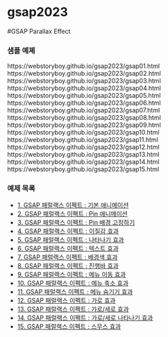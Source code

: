 # gsap2023

#GSAP Parallax Effect
<h3>샘플 예졔</h3>
https://webstoryboy.github.io/gsap2023/gsap01.html    
https://webstoryboy.github.io/gsap2023/gsap02.html    
https://webstoryboy.github.io/gsap2023/gsap03.html    
https://webstoryboy.github.io/gsap2023/gsap04.html    
https://webstoryboy.github.io/gsap2023/gsap05.html    
https://webstoryboy.github.io/gsap2023/gsap06.html    
https://webstoryboy.github.io/gsap2023/gsap07.html    
https://webstoryboy.github.io/gsap2023/gsap08.html    
https://webstoryboy.github.io/gsap2023/gsap09.html    
https://webstoryboy.github.io/gsap2023/gsap10.html    
https://webstoryboy.github.io/gsap2023/gsap11.html    
https://webstoryboy.github.io/gsap2023/gsap12.html    
https://webstoryboy.github.io/gsap2023/gsap13.html    
https://webstoryboy.github.io/gsap2023/gsap14.html    
https://webstoryboy.github.io/gsap2023/gsap15.html    


<h3>예제 목록</h3>
<ul class="refer5">
    <li><a href="https://webstoryboy.co.kr/1909">1. GSAP 패럴랙스 이펙트 : 기본 애니메이션</a></li>
    <li><a href="https://webstoryboy.co.kr/1910">2. GSAP 패럴랙스 이펙트 : Pin 애니메이션</a></li>
    <li><a href="https://webstoryboy.co.kr/1911">3. GSAP 패럴랙스 이펙트 : Pin 배경 고정하기</a></li>
    <li><a href="https://webstoryboy.co.kr/1912">4. GSAP 패럴랙스 이펙트 : 이질감 효과</a></li>
    <li><a href="https://webstoryboy.co.kr/1913">5. GSAP 패럴랙스 이펙트 : 나타나기 효과</a></li>
    <li><a href="https://webstoryboy.co.kr/1914">6. GSAP 패럴랙스 이펙트 : 텍스트 효과</a></li>
    <li><a href="https://webstoryboy.co.kr/1915">7. GSAP 패럴랙스 이펙트 : 배경색 효과</a></li>
    <li><a href="https://webstoryboy.co.kr/1916">8. GSAP 패럴랙스 이펙트 : 진행바 효과</a></li>
    <li><a href="https://webstoryboy.co.kr/1917">9. GSAP 패럴랙스 이펙트 : 메뉴 이동 효과</a></li>
    <li><a href="https://webstoryboy.co.kr/1918">10. GSAP 패럴랙스 이펙트 : 메뉴 축소 효과</a></li>
    <li><a href="https://webstoryboy.co.kr/1919">11. GSAP 패럴랙스 이펙트 : 메뉴 숨기기 효과</a></li>
    <li><a href="https://webstoryboy.co.kr/1920">12. GSAP 패럴랙스 이펙트 : 가로 효과</a></li>
    <li><a href="https://webstoryboy.co.kr/1921">13. GSAP 패럴랙스 이펙트 : 가로/세로 효과</a></li>
    <li><a href="https://webstoryboy.co.kr/1922">14. GSAP 패럴랙스 이펙트 : 가로/세로 나타나기 효과</a></li>
    <li><a href="https://webstoryboy.co.kr/1923">15. GSAP 패럴랙스 이펙트 : 스무스 효과</a></li>
</ul>
